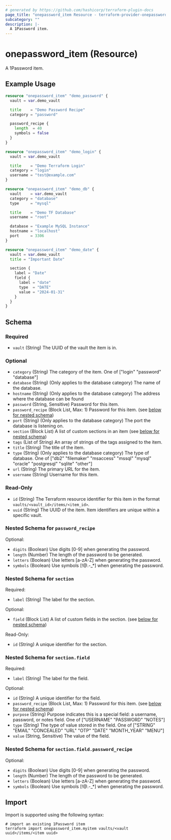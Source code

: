 ```yaml
---
# generated by https://github.com/hashicorp/terraform-plugin-docs
page_title: "onepassword_item Resource - terraform-provider-onepassword"
subcategory: ""
description: |-
  A 1Password item.
---
```


# onepassword_item (Resource)

A 1Password item.

## Example Usage

```terraform
resource "onepassword_item" "demo_password" {
  vault = var.demo_vault

  title    = "Demo Password Recipe"
  category = "password"

  password_recipe {
    length  = 40
    symbols = false
  }
}

resource "onepassword_item" "demo_login" {
  vault = var.demo_vault

  title    = "Demo Terraform Login"
  category = "login"
  username = "test@example.com"
}

resource "onepassword_item" "demo_db" {
  vault    = var.demo_vault
  category = "database"
  type     = "mysql"

  title    = "Demo TF Database"
  username = "root"

  database = "Example MySQL Instance"
  hostname = "localhost"
  port     = 3306
}

resource "onepassword_item" "demo_date" {
  vault = var.demo_vault
  title = "Important Date"

  section {
    label = "Date"
    field {
      label = "date"
      type  = "DATE"
      value = "2024-01-31"
    }
  }
}
```

<!-- schema generated by tfplugindocs -->
## Schema

### Required

- `vault` (String) The UUID of the vault the item is in.

### Optional

- `category` (String) The category of the item. One of ["login" "password" "database"]
- `database` (String) (Only applies to the database category) The name of the database.
- `hostname` (String) (Only applies to the database category) The address where the database can be found
- `password` (String, Sensitive) Password for this item.
- `password_recipe` (Block List, Max: 1) Password for this item. (see [below for nested schema](#nestedblock--password_recipe))
- `port` (String) (Only applies to the database category) The port the database is listening on.
- `section` (Block List) A list of custom sections in an item (see [below for nested schema](#nestedblock--section))
- `tags` (List of String) An array of strings of the tags assigned to the item.
- `title` (String) The title of the item.
- `type` (String) (Only applies to the database category) The type of database. One of ["db2" "filemaker" "msaccess" "mssql" "mysql" "oracle" "postgresql" "sqlite" "other"]
- `url` (String) The primary URL for the item.
- `username` (String) Username for this item.

### Read-Only

- `id` (String) The Terraform resource identifier for this item in the format `vaults/<vault_id>/items/<item_id>`.
- `uuid` (String) The UUID of the item. Item identifiers are unique within a specific vault.

<a id="nestedblock--password_recipe"></a>
### Nested Schema for `password_recipe`

Optional:

- `digits` (Boolean) Use digits [0-9] when generating the password.
- `length` (Number) The length of the password to be generated.
- `letters` (Boolean) Use letters [a-zA-Z] when generating the password.
- `symbols` (Boolean) Use symbols [!@.-_*] when generating the password.


<a id="nestedblock--section"></a>
### Nested Schema for `section`

Required:

- `label` (String) The label for the section.

Optional:

- `field` (Block List) A list of custom fields in the section. (see [below for nested schema](#nestedblock--section--field))

Read-Only:

- `id` (String) A unique identifier for the section.

<a id="nestedblock--section--field"></a>
### Nested Schema for `section.field`

Required:

- `label` (String) The label for the field.

Optional:

- `id` (String) A unique identifier for the field.
- `password_recipe` (Block List, Max: 1) Password for this item. (see [below for nested schema](#nestedblock--section--field--password_recipe))
- `purpose` (String) Purpose indicates this is a special field: a username, password, or notes field. One of ["USERNAME" "PASSWORD" "NOTES"]
- `type` (String) The type of value stored in the field. One of ["STRING" "EMAIL" "CONCEALED" "URL" "OTP" "DATE" "MONTH_YEAR" "MENU"]
- `value` (String, Sensitive) The value of the field.

<a id="nestedblock--section--field--password_recipe"></a>
### Nested Schema for `section.field.password_recipe`

Optional:

- `digits` (Boolean) Use digits [0-9] when generating the password.
- `length` (Number) The length of the password to be generated.
- `letters` (Boolean) Use letters [a-zA-Z] when generating the password.
- `symbols` (Boolean) Use symbols [!@.-_*] when generating the password.

## Import

Import is supported using the following syntax:

```shell
# import an existing 1Password item
terraform import onepassword_item.myitem vaults/<vault uuid>/items/<item uuid>
```
